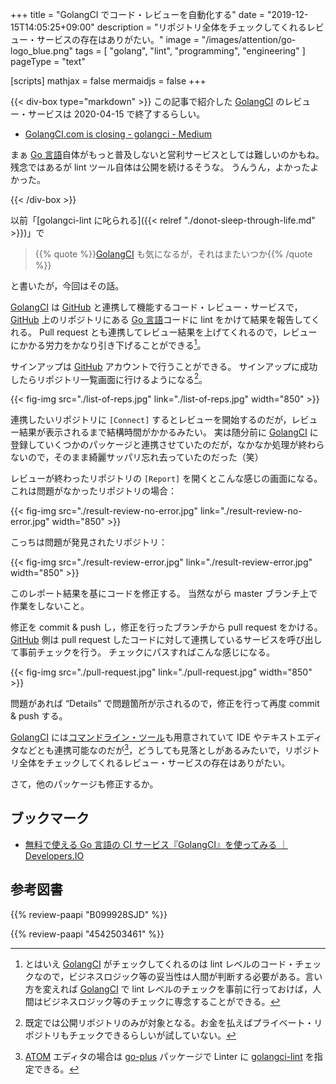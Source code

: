 +++
title = "GolangCI でコード・レビューを自動化する"
date =  "2019-12-15T14:05:25+09:00"
description = "リポジトリ全体をチェックしてくれるレビュー・サービスの存在はありがたい。"
image = "/images/attention/go-logo_blue.png"
tags = [ "golang", "lint", "programming", "engineering" ]
pageType = "text"

[scripts]
  mathjax = false
  mermaidjs = false
+++

{{< div-box type="markdown" >}}
この記事で紹介した [GolangCI] のレビュー・サービスは 2020-04-15 で終了するらしい。

- [GolangCI.com is closing - golangci - Medium](https://medium.com/golangci/golangci-com-is-closing-d1fc1bd30e0e)

まぁ [Go 言語]自体がもっと普及しないと営利サービスとしては難しいのかもね。
残念ではあるが lint ツール自体は公開を続けるそうな。
うんうん，よかったよかった。

[GolangCI]: https://golangci.com/ "Automated code review for Go"
[Go 言語]: https://golang.org/ "The Go Programming Language"
{{< /div-box >}}

以前「[golangci-lint に叱られる]({{< relref "./donot-sleep-through-life.md" >}})」で

> {{% quote %}}[GolangCI](https://golangci.com/ "Automated code review for Go") も気になるが，それはまたいつか{{% /quote %}}

と書いたが，今回はその話。

[GolangCI] は [GitHub] と連携して機能するコード・レビュー・サービスで， [GitHub] 上のリポジトリにある [Go 言語]コードに lint をかけて結果を報告してくれる。
Pull request とも連携してレビュー結果を上げてくれるので，レビューにかかる労力をかなり引き下げることができる[^lint1]。

[^lint1]: とはいえ [GolangCI] がチェックしてくれるのは lint レベルのコード・チェックなので，ビジネスロジック等の妥当性は人間が判断する必要がある。言い方を変えれば [GolangCI] で lint レベルのチェックを事前に行っておけば，人間はビジネスロジック等のチェックに専念することができる。

サインアップは [GitHub] アカウントで行うことができる。
サインアップに成功したらリポジトリ一覧画面に行けるようになる[^repos1]。

[^repos1]: 既定では公開リポジトリのみが対象となる。お金を払えばプライベート・リポジトリもチェックできるらしいが試していない。

{{< fig-img src="./list-of-reps.jpg" link="./list-of-reps.jpg" width="850" >}}

連携したいリポジトリに `[Connect]` するとレビューを開始するのだが，レビュー結果が表示されるまで結構時間がかかるみたい。
実は随分前に [GolangCI] に登録していくつかのパッケージと連携させていたのだが，なかなか処理が終わらないので，そのまま綺麗サッパリ忘れ去っていたのだった（笑）

レビューが終わったリポジトリの `[Report]` を開くとこんな感じの画面になる。
これは問題がなかったリポジトリの場合：

{{< fig-img src="./result-review-no-error.jpg" link="./result-review-no-error.jpg" width="850" >}}

こっちは問題が発見されたリポジトリ：

{{< fig-img src="./result-review-error.jpg" link="./result-review-error.jpg" width="850" >}}

このレポート結果を基にコードを修正する。
当然ながら master ブランチ上で作業をしないこと。

修正を commit & push し，修正を行ったブランチから pull request をかける。
[GitHub] 側は pull request したコードに対して連携しているサービスを呼び出して事前チェックを行う。
チェックにパスすればこんな感じになる。

{{< fig-img src="./pull-request.jpg" link="./pull-request.jpg" width="850" >}}

問題があれば “Details” で問題箇所が示されるので，修正を行って再度 commit & push する。

[GolangCI] には[コマンドライン・ツール](https://github.com/golangci/golangci-lint "golangci/golangci-lint: Linters Runner for Go. 5x faster than gometalinter. Nice colored output. Can report only new issues. Fewer false-positives. Yaml/toml config.")も用意されていて IDE やテキストエディタなどとも連携可能なのだが[^atom1]，どうしても見落としがあるみたいで，リポジトリ全体をチェックしてくれるレビュー・サービスの存在はありがたい。

[^atom1]: [ATOM] エディタの場合は [go-plus](https://atom.io/packages/go-plus) パッケージで Linter に [golangci-lint] を指定できる。

さて，他のパッケージも修正するか。

## ブックマーク

- [無料で使える Go 言語の CI サービス『GolangCI』を使ってみる ｜ Developers.IO](https://dev.classmethod.jp/go/golangci/)

[Go]: https://golang.org/ "The Go Programming Language"
[Go 言語]: https://golang.org/ "The Go Programming Language"
[GolangCI]: https://golangci.com/ "Automated code review for Go"
[golangci-lint]: https://github.com/golangci/golangci-lint "golangci/golangci-lint: Linters Runner for Go. 5x faster than gometalinter. Nice colored output. Can report only new issues. Fewer false-positives. Yaml/toml config."
[GitHub]: https://github.com/ "The world’s leading software development platform · GitHub"
[ATOM]: https://atom.io/

## 参考図書

{{% review-paapi "B099928SJD" %}} <!-- プログラミング言語Go -->

{{% review-paapi "4542503461" %}} <!-- 組込み開発者におくるMISRA‐C:2004 -->
